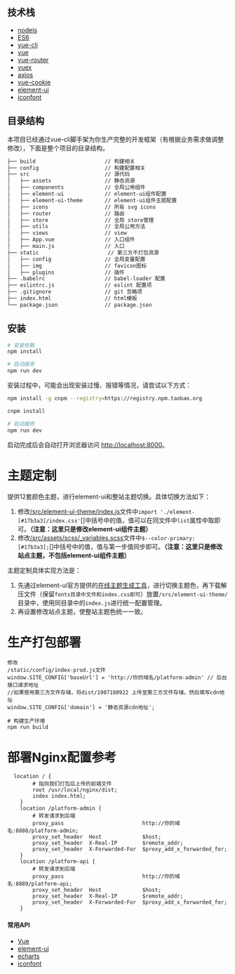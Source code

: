 ## 技术栈

- [nodejs](http://nodejs.org/)
- [ES6](http://es6.ruanyifeng.com/)
- [vue-cli](https://github.com/vuejs/vue-cli)
- [vue](https://cn.vuejs.org/index.html)
- [vue-router](https://github.com/vuejs/vue-router)
- [vuex](https://github.com/vuejs/vuex)
- [axios](https://github.com/axios/axios)
- [vue-cookie](https://github.com/alfhen/vue-cookie)
- [element-ui](https://github.com/ElemeFE/element)
- [iconfont](http://www.iconfont.cn/)

## 目录结构
本项目已经通过vue-cli脚手架为你生产完整的开发框架（有根据业务需求做调整修改），下面是整个项目的目录结构。
```bash
├── build                      // 构建相关
├── config                     // 构建配置相关
├── src                        // 源代码
│   ├── assets                 // 静态资源
│   ├── components             // 全局公用组件
│   ├── element-ui             // element-ui组件配置
│   ├── element-ui-theme       // element-ui组件主题配置
│   ├── icons                  // 所有 svg icons
│   ├── router                 // 路由
│   ├── store                  // 全局 store管理
│   ├── utils                  // 全局公用方法
│   ├── views                  // view
│   ├── App.vue                // 入口组件
│   ├── main.js                // 入口
├── static                      // 第三方不打包资源
│   ├── config                 // 全局变量配置
│   ├── img                    // favicon图标
│   ├── plugins                // 插件
├── .babelrc                   // babel-loader 配置
├── eslintrc.js                // eslint 配置项
├── .gitignore                 // git 忽略项
├── index.html                 // html模板
└── package.json               // package.json
```

## 安装
```bash
# 安装依赖
npm install

# 启动服务
npm run dev
```

安装过程中，可能会出现安装过慢、报错等情况，请尝试以下方式：
```bash
npm install -g cnpm --registry=https://registry.npm.taobao.org

cnpm install

# 启动服务
npm run dev
```
启动完成后会自动打开浏览器访问 [http://localhost:8000]()。

# 主题定制

提供12套颜色主题，进行element-ui和整站主题切换。具体切换方法如下：

1. 修改[/src/element-ui-theme/index.js](https://github.com/daxiongYang/renren-fast-vue/blob/master/src/element-ui-theme/index.js)文件中```import './element-[#17b3a3]/index.css'```[]中括号中的值，值可以在同文件中```list```属性中取即可。**（注意：这里只是修改element-ui组件主题）**
2. 修改[/src/assets/scss/_variables.scss](https://github.com/daxiongYang/renren-fast-vue/blob/master/src/assets/scss/_variables.scss)文件中```$--color-primary: [#17b3a3];```[]中括号中的值，值与第一步值同步即可。**（注意：这里只是修改站点主题，不包括element-ui组件主题）**

主题定制具体实现方法是：
1. 先通过element-ui官方提供的[在线主题生成工具](https://elementui.github.io/theme-chalk-preview/#/zh-CN)，进行切换主题色，再下载解压文件（保留```fonts目录中文件和index.css即可```）放置```/src/element-ui-theme/```目录中，使用同目录中的```index.js```进行统一配置管理。
2. 再设置修改站点主题，使整站主题色统一一致。

# 生产打包部署
```
修改
/static/config/index-prod.js文件
window.SITE_CONFIG['baseUrl'] = 'http://你的域名/platform-admin' // 后台接口请求地址
//如果使用第三方文件存储，将dist/1907180922 上传至第三方文件存储，然后填写cdn地址
window.SITE_CONFIG['domain'] = '静态资源cdn地址';

# 构建生产环境
npm run build

```
# 部署Nginx配置参考
```
  location / {
        # 指向我们打包后上传的前端文件
        root /usr/local/nginx/dist;
        index index.html;
    }
    location /platform-admin {
        # 转发请求到后端
        proxy_pass                         http://你的域名:8888/platform-admin;
        proxy_set_header  Host             $host;
        proxy_set_header  X-Real-IP        $remote_addr;
        proxy_set_header  X-Forwarded-For  $proxy_add_x_forwarded_for;
    }
    location /platform-api {
        # 转发请求到后端
        proxy_pass                         http://你的域名:8889/platform-api;
        proxy_set_header  Host             $host;
        proxy_set_header  X-Real-IP        $remote_addr;
        proxy_set_header  X-Forwarded-For  $proxy_add_x_forwarded_for;
    }
```

#### 常用API
- [Vue](https://cn.vuejs.org/v2/api/)
- [element-ui](http://element-cn.eleme.io/#/zh-CN/component/installation)
- [echarts](https://www.echartsjs.com/api.html#echarts)
- [iconfont](https://www.iconfont.cn/search/index)
